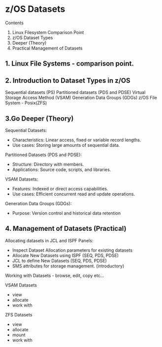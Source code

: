 # z/OS Datasets

Contents
1. Linux Filesystem Comparison Point
2. z/OS Dataset Types
3. Deeper (Theory)
4. Practical Management of Datasets

## 1. Linux File Systems - comparison point.

## 2. Introduction to Dataset Types in z/OS

Sequential datasets (PS)
Partitioned datasets (PDS and PDSE)
Virtual Storage Access Method (VSAM)
Generation Data Groups (GDGs)
z/OS File System - Posix(ZFS)

## 3.Go Deeper (Theory)

Sequential Datasets:
* Characteristics: Linear access, fixed or variable record lengths.
* Use cases: Storing large amounts of sequential data.

Partitioned Datasets (PDS and PDSE):
- Structure: Directory with members.
- Applications: Source code, scripts, and libraries.

VSAM Datasets:
- Features: Indexed or direct access capabilities.
- Use cases: Efficient concurrent read and update operations.

Generation Data Groups (GDGs):
- Purpose: Version control and historical data retention

## 4. Management of Datasets (Practical)

Allocating datasets in JCL and ISPF Panels:
- Inspect Dataset Allocation parameters for existing datasets
- Allocate New Datasets using ISPF (SEQ, PDS, PDSE)
- JCL to define New Datasets (SEQ, PDS, PDSE)
- SMS attributes for storage management. (introductory)

Working with Datasets - browse, edit, copy etc...

VSAM Datasets
- view
- allocate
- work with

ZFS Datasets
- view
- allocate
- mount
- work with
